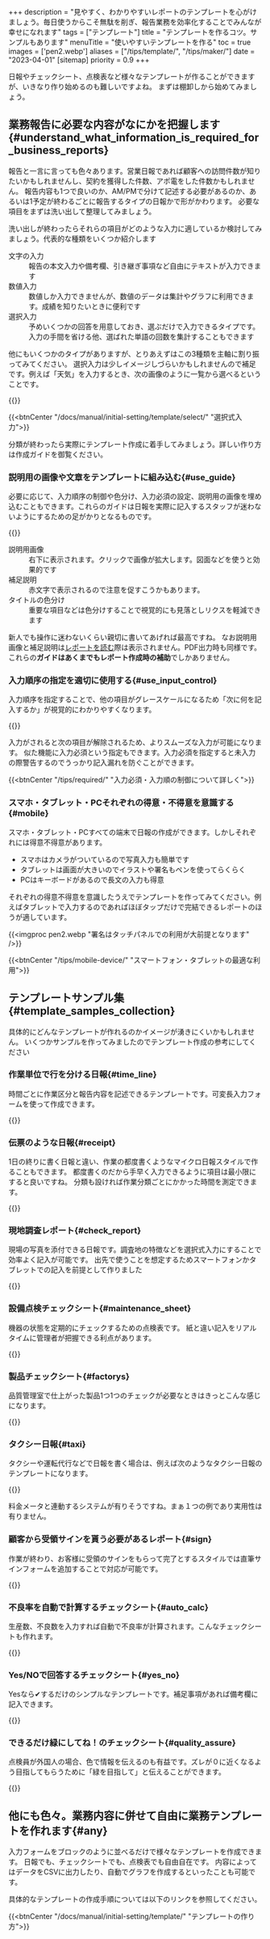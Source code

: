 +++
description = "見やすく、わかりやすいレポートのテンプレートを心がけましょう。毎日使うからこそ無駄を削ぎ、報告業務を効率化することでみんなが幸せになれます"
tags = ["テンプレート"]
title = "テンプレートを作るコツ。サンプルもあります"
menuTitle = "使いやすいテンプレートを作る"
toc = true
images = ['pen2.webp']
aliases = ["/tips/template/", "/tips/maker/"]
date = "2023-04-01"
[sitemap]
  priority = 0.9
+++

日報やチェックシート、点検表など様々なテンプレートが作ることができますが、いきなり作り始めるのも難しいですよね。
まずは棚卸しから始めてみましょう。

## 業務報告に必要な内容がなにかを把握します{#understand_what_information_is_required_for_business_reports}

報告と一言に言っても色々あります。営業日報であれば顧客への訪問件数が知りたいかもしれませんし、契約を獲得した件数、アポ電をした件数かもしれません。
報告内容も1つで良いのか、AM/PMで分けて記述する必要があるのか、あるいは1予定が終わるごとに報告するタイプの日報かで形がかわります。
必要な項目をまずは洗い出して整理してみましょう。

洗い出しが終わったらそれらの項目がどのような入力に適しているか検討してみましょう。代表的な種類をいくつか紹介します

<dl class="basic">

<dt>文字の入力</dt>
<dd>報告の本文入力や備考欄、引き継ぎ事項など自由にテキストが入力できます</dd>

<dt>数値入力</dt>
<dd>数値しか入力できませんが、数値のデータは集計やグラフに利用できます。成績を知りたいときに便利です</dd>

<dt>選択入力</dt>
<dd>予めいくつかの回答を用意しておき、選ぶだけで入力できるタイプです。入力の手間を省ける他、選ばれた単語の回数を集計することもできます</dd>

</dl>

他にもいくつかのタイプがありますが、とりあえずはこの3種類を主軸に割り振ってみてください。
選択入力は少しイメージしづらいかもしれませんので補足です。例えば「天気」を入力するとき、次の画像のように一覧から選べるということです。


{{<icatch filename="select" msg="結果が同じなら楽な 入力の方が絶対良い" title="同じ設問で入力方法を3種類表示しました。それぞれメリット・デメリットがあります。" fontsize="30px" alice="shield">}}

{{<btnCenter "/docs/manual/initial-setting/template/select/" "選択式入力">}}

分類が終わったら実際にテンプレート作成に着手してみましょう。詳しい作り方は作成ガイドを御覧ください。



### 説明用の画像や文章をテンプレートに組み込む{#use_guide}

必要に応じて、入力順序の制御や色分け、入力必須の設定、説明用の画像を埋め込むこともできます。これらのガイドは日報を実際に記入するスタッフが迷わないようにするための足がかりとなるものです。


{{<appscreen filename="report-guide-memo" title="表現が曖昧な項目ではメモや説明用画像を付けてスタッフが迷わないようにガイドする">}}


<dl class="basic">
<dt>説明用画像</dt>
<dd>右下に表示されます。クリックで画像が拡大します。図面などを使うと効果的です</dd>
<dt>補足説明</dt>
<dd>赤文字で表示されるので注意を促すこうかもあります。</dd>
<dt>タイトルの色分け</dt>
<dd>重要な項目などは色分けすることで視覚的にも見落としリクスを軽減できます</dd>
</dl>

新人でも操作に迷わないくらい親切に書いてあげれば最高ですね。
なお説明用画像と補足説明は[レポートを読む](/docs/manual/read-report/state/)際は表示されません。PDF出力時も同様です。これらの**ガイドはあくまでもレポート作成時の補助**でしかありません。

### 入力順序の指定を適切に使用する{#use_input_control}

入力順序を指定することで、他の項目がグレースケールになるため「次に何を記入するか」が視覚的にわかりやすくなります。

{{<icatch filename="input-order" msg="入力順を指定すれば 次の入力項目が明確" title="入力の必須が空欄の場合は日報が提出できません" fontsize="30px" alice="here">}}

入力がされると次の項目が解除されるため、よりスムーズな入力が可能になります。
似た機能に入力必須という指定もできます。入力必須を指定すると未入力の際警告するのでうっかり記入漏れを防ぐことができます。

{{<btnCenter "/tips/required/" "入力必須・入力順の制御について詳しく">}}

### スマホ・タブレット・PCそれぞれの得意・不得意を意識する{#mobile}

スマホ・タブレット・PCすべての端末で日報の作成ができます。しかしそれぞれには得意不得意があります。

- スマホはカメラがついているので写真入力も簡単です
- タブレットは画面が大きいのでイラストや署名もペンを使ってらくらく
- PCはキーボードがあるので長文の入力も得意

それぞれの得意不得意を意識したうえでテンプレートを作ってみてください。例えばタブレットで入力するのであればほぼタップだけで完結できるレポートのほうが適しています。

{{<imgproc pen2.webp "署名はタッチパネルでの利用が大前提となります" />}}

{{<btnCenter "/tips/mobile-device/" "スマートフォン・タブレットの最適な利用">}}


## テンプレートサンプル集{#template_samples_collection}

具体的にどんなテンプレートが作れるのかイメージが湧きにくいかもしれません。
いくつかサンプルを作ってみましたのでテンプレート作成の参考にしてください


### 作業単位で行を分ける日報{#time_line}

時間ごとに作業区分と報告内容を記述できるテンプレートです。可変長入力フォームを使って作成できます。

{{<appscreen filename="sample11" title="時間毎に書くタイプの業務テンプレート2">}}

### 伝票のような日報{#receipt}

1日の終りに書く日報と違い、作業の都度書くようなマイクロ日報スタイルで作ることもできます。
都度書くのだから手早く入力できるように項目は最小限にすると良いですね。
分類も設ければ作業分類ごとにかかった時間を測定できます。

{{<appscreen filename="sample3" title="非常にシンプルで記入欄も最小限に抑えた日報。こまめに報告が必要な業務であればシンプルで必要最小限の入力に抑えることで報告者の日報業務負担を軽減できる">}}

### 現地調査レポート{#check_report}

現場の写真を添付できる日報です。調査地の特徴などを選択式入力にすることで効率よく記入が可能です。
出先で使うことを想定するためスマートフォンかタブレットでの記入を前提として作りました

{{<appscreen filename="sample4" title="現地調査レポートのテンプレート">}}

### 設備点検チェックシート{#maintenance_sheet}

機器の状態を定期的にチェックするための点検表です。
紙と違い記入をリアルタイムに管理者が把握できる利点があります。

{{<appscreen filename="sample6" title="設備点検チェックシートのテンプレート（簡易版）">}}

### 製品チェックシート{#factorys}

品質管理室で仕上がった製品1つ1つのチェックが必要なときはきっとこんな感じになります。


{{<appscreen filename="sample8" title="製品品質チェックシートのテンプレート">}}

### タクシー日報{#taxi}

タクシーや運転代行などで日報を書く場合は、例えば次のようなタクシー日報のテンプレートになります。

{{<appscreen filename="sample9" title="タクシー日報のテンプレート">}}

料金メータと連動するシステムが有りそうですね。まぁ１つの例であり実用性は有りません。

### 顧客から受領サインを貰う必要があるレポート{#sign}

作業が終わり、お客様に受領のサインをもらって完了とするスタイルでは直筆サインフォームを追加することで対応が可能です。

{{<appscreen filename="sample10" title="清掃チェックシートのサンプル。顧客からの受領直筆サインを残すことができるエリアがある。清掃レベルもレート（☆マーク）で直感的に表している">}}


### 不良率を自動で計算するチェックシート{#auto_calc}

生産数、不良数を入力すれば自動で不良率が計算されます。こんなチェックシートも作れます。

{{<appscreen filename="auto-calc" title="生産数と不良数から不良率を自動で計算を行う機能を持ったチェックシート">}}


### Yes/NOで回答するチェックシート{#yes_no}

Yesなら✔するだけのシンプルなテンプレートです。補足事項があれば備考欄に記入できます。

{{<appscreen filename="sample12" title="設備点検チェックシートのサンプル。シンプルなYES・NOの２択と、設問に対する補足用のメモエリアをセットにしたシート">}}

### できるだけ緑にしてね！のチェックシート{#quality_assure}

点検員が外国人の場合、色で情報を伝えるのも有益です。ズレが０に近くなるよう目指してもらうために「緑を目指して」と伝えることができます。

{{<appscreen filename="sample13" title="製品の品質チェックシート。軸ズレ幅の大きさを選択肢で入力するように工夫することでキー入力を極力減らし、作業員の手間を最小限に抑える工夫がされたチェックシート">}}



## 他にも色々。業務内容に併せて自由に業務テンプレートを作れます{#any}

入力フォームをブロックのように並べるだけで様々なテンプレートを作成できます。
日報でも、チェックシートでも、点検表でも自由自在です。
内容によってはデータをCSVに出力したり、自動でグラフを作成するといったことも可能です。

具体的なテンプレートの作成手順については以下のリンクを参照してください。

{{<btnCenter "/docs/manual/initial-setting/template/" "テンプレートの作り方">}}
